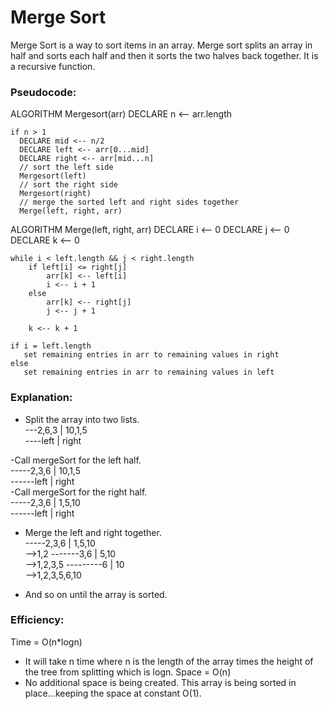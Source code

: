 # Merge Sort
Merge Sort is a way to sort items in an array. Merge sort splits an array in half and sorts each half and then it sorts the two halves back together. It is a recursive function.

### Pseudocode:
ALGORITHM Mergesort(arr)
    DECLARE n <-- arr.length
           
    if n > 1
      DECLARE mid <-- n/2
      DECLARE left <-- arr[0...mid]
      DECLARE right <-- arr[mid...n]
      // sort the left side
      Mergesort(left)
      // sort the right side
      Mergesort(right)
      // merge the sorted left and right sides together
      Merge(left, right, arr)

ALGORITHM Merge(left, right, arr)
    DECLARE i <-- 0
    DECLARE j <-- 0
    DECLARE k <-- 0

    while i < left.length && j < right.length
        if left[i] <= right[j]
            arr[k] <-- left[i]
            i <-- i + 1
        else
            arr[k] <-- right[j]
            j <-- j + 1
            
        k <-- k + 1

    if i = left.length
       set remaining entries in arr to remaining values in right
    else
       set remaining entries in arr to remaining values in left
### Explanation:

- Split the array into two lists.<br>
---2,6,3 | 10,1,5<br>
----left | right<br>

-Call mergeSort for the left half.<br>
-----2,3,6 | 10,1,5<br>
------left | right<br>
-Call mergeSort for the right half.<br>
-----2,3,6 | 1,5,10<br>
------left | right<br>
  
- Merge the left and right together.<br>
-----2,3,6 | 1,5,10<br>
-->1,2
-------3,6 | 5,10<br>
-->1,2,3,5
---------6 | 10<br>
-->1,2,3,5,6,10

- And so on until the array is sorted.<br>
  
### Efficiency:
Time = O(n*logn)<br>
- It will take n time where n is the length of the array times the height of the tree from splitting which is logn.
Space = O(n)<br>
- No additional space is being created. This array is being sorted in place…keeping the space at constant O(1).